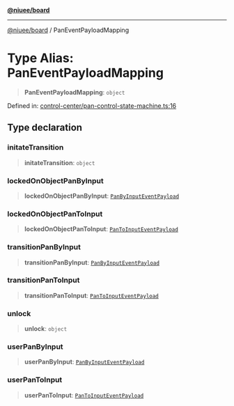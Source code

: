 [**@niuee/board**](../README.md)

***

[@niuee/board](../globals.md) / PanEventPayloadMapping

# Type Alias: PanEventPayloadMapping

> **PanEventPayloadMapping**: `object`

Defined in: [control-center/pan-control-state-machine.ts:16](https://github.com/niuee/board/blob/d74620e4e63da3004adfc7105b7f1136fce9577c/src/control-center/pan-control-state-machine.ts#L16)

## Type declaration

### initateTransition

> **initateTransition**: `object`

### lockedOnObjectPanByInput

> **lockedOnObjectPanByInput**: [`PanByInputEventPayload`](PanByInputEventPayload.md)

### lockedOnObjectPanToInput

> **lockedOnObjectPanToInput**: [`PanToInputEventPayload`](PanToInputEventPayload.md)

### transitionPanByInput

> **transitionPanByInput**: [`PanByInputEventPayload`](PanByInputEventPayload.md)

### transitionPanToInput

> **transitionPanToInput**: [`PanToInputEventPayload`](PanToInputEventPayload.md)

### unlock

> **unlock**: `object`

### userPanByInput

> **userPanByInput**: [`PanByInputEventPayload`](PanByInputEventPayload.md)

### userPanToInput

> **userPanToInput**: [`PanToInputEventPayload`](PanToInputEventPayload.md)
